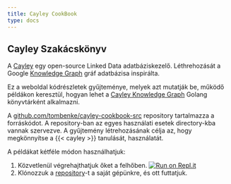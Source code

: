 ```yaml
---
title: Cayley CookBook
type: docs
---
```


## Cayley Szakácskönyv

A [Cayley](https://github.com/cayleygraph/cayley) egy open-source Linked Data adatbáziskezelő.
Léthrehozását a Google [Knowledge Graph](https://en.wikipedia.org/wiki/Knowledge_Graph) gráf adatbázisa inspirálta.

Ez a weboldal kódrészletek gyűjteménye, melyek azt mutatják be, működő példákon keresztül, hogyan lehet a
[Cayley Knowledge Graph](https://github.com/cayleygraph/cayley) Golang könyvtárként alkalmazni.

A [github.com/tombenke/cayley-cookbook-src](https://github.com/tombenke/cayley-cookbook-src/tree/master)
repository tartalmazza a forráskódot. A repository-ban az egyes használati esetek directory-kba vannak szervezve.
A gyűjtemény létrehozásának célja az, hogy megkönnyítse a {{< cayley >}} tanulását, használatát.

A példákat kétféle módon használhatjuk:
1. Közvetlenül végrehajthatjuk őket a felhőben.
[![Run on Repl.it](https://repl.it/badge/github/tombenke/cayley-cookbook-src)](https://repl.it/github/tombenke/cayley-cookbook-src)
2. Klónozzuk a [repository](https://github.com/tombenke/cayley-cookbook-src/tree/master)-t a saját gépünkre, és ott futtatjuk.

